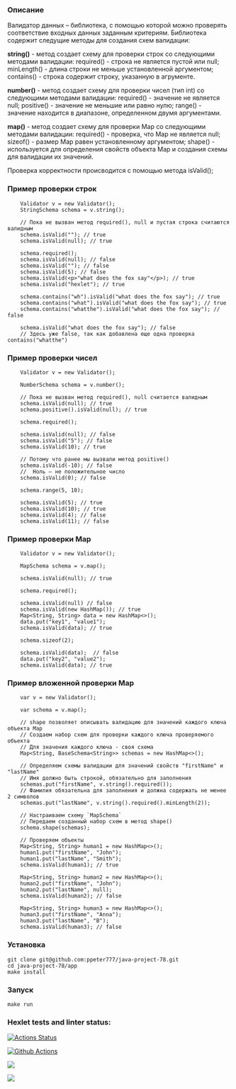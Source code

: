 ### Описание
Валидатор данных – библиотека, с помощью которой можно проверять соответствие входных данных заданным критериям. 
Библиотека содержит следущие методы для создания схем валидации:

**string()** - метод создает схему для проверки строк со следующими методами валидации:
        required() - строка не является пустой или null;
        minLength() - длина строки не меньше установленной аргументом;
        contains() - строка содержит строку, указанную в агрументе.
    
**number()** - метод создает схему для проверки чисел (тип int) со следующими методами валидации:
        required() - значение не является null;
        positive() - значение не меньшие или равно нулю;
        range() - значение находится в диапазоне, определенном двумя аргументами.

**map()** - метод создает схему для проверки Map со следующими методами валидации:
        required() - проверка, что Map не является null;
        sizeof() - размер Мap равен установленному аргументом;
        shape() - используется для определения свойств объекта Map и создания схемы для валидации их значений.

Проверка корректности происводится с помощью метода isValid();

### Пример проверки строк
        Validator v = new Validator();
        StringSchema schema = v.string();

        // Пока не вызван метод required(), null и пустая строка считаются валидным
        schema.isValid(""); // true
        schema.isValid(null); // true
        
        schema.required();
        schema.isValid(null); // false
        schema.isValid(""); // false
        schema.isValid(5); // false
        schema.isValid(<p>"what does the fox say"</p>); // true
        schema.isValid("hexlet"); // true
        
        schema.contains("wh").isValid("what does the fox say"); // true
        schema.contains("what").isValid("what does the fox say"); // true
        schema.contains("whatthe").isValid("what does the fox say"); // false
        
        schema.isValid("what does the fox say"); // false
        // Здесь уже false, так как добавлена еще одна проверка contains("whatthe")

### Пример проверки чисел
        Validator v = new Validator();
        
        NumberSchema schema = v.number();
        
        // Пока не вызван метод required(), null считается валидным
        schema.isValid(null); // true
        schema.positive().isValid(null); // true
        
        schema.required();
        
        schema.isValid(null); // false
        schema.isValid("5"); // false
        schema.isValid(10); // true
        
        // Потому что ранее мы вызвали метод positive()
        schema.isValid(-10); // false
        //  Ноль — не положительное число
        schema.isValid(0); // false
        
        schema.range(5, 10);
        
        schema.isValid(5); // true
        schema.isValid(10); // true
        schema.isValid(4); // false
        schema.isValid(11); // false

### Пример проверки Map
        Validator v = new Validator();
        
        MapSchema schema = v.map();
        
        schema.isValid(null); // true
        
        schema.required();
        
        schema.isValid(null) // false
        schema.isValid(new HashMap()); // true
        Map<String, String> data = new HashMap<>();
        data.put("key1", "value1");
        schema.isValid(data); // true
        
        schema.sizeof(2);
        
        schema.isValid(data);  // false
        data.put("key2", "value2");
        schema.isValid(data); // true

### Пример вложенной проверки Map
        var v = new Validator();

        var schema = v.map();

        // shape позволяет описывать валидацию для значений каждого ключа объекта Map
        // Создаем набор схем для проверки каждого ключа проверяемого объекта
        // Для значения каждого ключа - своя схема
        Map<String, BaseSchema<String>> schemas = new HashMap<>();
        
        // Определяем схемы валидации для значений свойств "firstName" и "lastName"
        // Имя должно быть строкой, обязательно для заполнения
        schemas.put("firstName", v.string().required());
        // Фамилия обязательна для заполнения и должна содержать не менее 2 символов
        schemas.put("lastName", v.string().required().minLength(2));
        
        // Настраиваем схему `MapSchema`
        // Передаем созданный набор схем в метод shape()
        schema.shape(schemas);
        
        // Проверяем объекты
        Map<String, String> human1 = new HashMap<>();
        human1.put("firstName", "John");
        human1.put("lastName", "Smith");
        schema.isValid(human1); // true
        
        Map<String, String> human2 = new HashMap<>();
        human2.put("firstName", "John");
        human2.put("lastName", null);
        schema.isValid(human2); // false
        
        Map<String, String> human3 = new HashMap<>();
        human3.put("firstName", "Anna");
        human3.put("lastName", "B");
        schema.isValid(human3); // false

### Установка
    git clone git@github.com:ppeter777/java-project-78.git
    cd java-project-78/app
    make install

### Запуск
    make run

### Hexlet tests and linter status:
[![Actions Status](https://github.com/ppeter777/java-project-78/workflows/hexlet-check/badge.svg)](https://github.com/ppeter777/java-project-78/actions)

[![Github Actions](https://github.com/ppeter777/java-project-78/actions/workflows/my_workflow.yml/badge.svg)](https://github.com/ppeter777/java-project-78/actions/workflows/my_workflow.yml)

<a href="https://codeclimate.com/github/ppeter777/java-project-78/maintainability"><img src="https://api.codeclimate.com/v1/badges/44f40115831da34ea555/maintainability" /></a>

<a href="https://codeclimate.com/github/ppeter777/java-project-78/test_coverage"><img src="https://api.codeclimate.com/v1/badges/44f40115831da34ea555/test_coverage" /></a>




